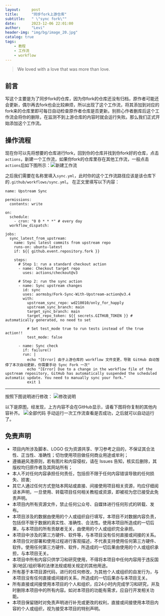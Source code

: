 ```yaml
---
layout:     post
title:      "同步fork上游仓库" 
subtitle:   " \"sync fork\""
date:       2023-12-06 22:01:00
author:     "Levi"
header-img: "img/bg/image_20.jpg"
catalog: true
tags:
    - 教程 
    - 工作流
    - workflow
---
```


> We loved with a love that was more than love.



## 前言

写这个主要是为了同步fork的仓库，因为你fork的仓库还没有归档，原作者可能还会更新，偶尔再去fork也会比较麻烦，所以出现了这个工作流，将其添加到对应的fork来的仓库里即可每日自动检查原作者仓库是否更新。别担心作者删库后这个工作流会将你的删除，在监测不到上游仓库的内容时就会运行失败。那么我们正式开始添加这个工作流。

## 操作流程

现在你可以先将想要的仓库进行fork，回到你的仓库并找到你fork好的仓库，点击`actions`，新建一个工作流，如果你fork的仓库里存在其他工作流，一般点击`actions`后如下图所示：![新建工作流]({{site.baseurl}}/img/syncworkflow/createworkflow.png)

之后我们需要在名称里填入`sync.yml`，此时你的这个工作流路径应该是该仓库下的`.github/workflows/sync.yml`。
在正文里填写以下内容：

````
name: Upstream Sync

permissions:
  contents: write

on:
  schedule:
    - cron: "0 0 * * *" # every day
  workflow_dispatch:

jobs:
  sync_latest_from_upstream:
    name: Sync latest commits from upstream repo
    runs-on: ubuntu-latest
    if: ${{ github.event.repository.fork }}

    steps:
      # Step 1: run a standard checkout action
      - name: Checkout target repo
        uses: actions/checkout@v3

      # Step 2: run the sync action
      - name: Sync upstream changes
        id: sync
        uses: aormsby/Fork-Sync-With-Upstream-action@v3.4
        with:
          upstream_sync_repo: wd210010/only_for_happly
          upstream_sync_branch: main
          target_sync_branch: main
          target_repo_token: ${{ secrets.GITHUB_TOKEN }} # automatically generated, no need to set

          # Set test_mode true to run tests instead of the true action!!
          test_mode: false

      - name: Sync check
        if: failure()
        run: |
          echo "[Error] 由于上游仓库的 workflow 文件变更，导致 GitHub 自动暂停了本次自动更新，你需要手动 Sync Fork 一次"
          echo "[Error] Due to a change in the workflow file of the upstream repository, GitHub has automatically suspended the scheduled automatic update. You need to manually sync your fork."
          exit 1
````
****
按照下图说明进行修改：
![修改说明]({{site.baseurl}}/img/syncworkflow/modification.png)

以下是原图，经发现，上方内容不会在GitHub显示，请看下图将你复制的其他内容补齐。
![全部代码]({{site.baseurl}}/img/syncworkflow/sync.jpg)
手动运行一次工作流查看是否成功，之后就可以自动运行了。

## 免责声明

* 项目内所涉及脚本、LOGO 仅为资源共享、学习参考之目的，不保证其合法性、正当性、准确性；切勿使用项目做任何商业用途或牟利；
* 遵循避风港原则，若有图片和内容侵权，请在 Issues 告知，核实后删除，其版权均归原作者及其网站所有；
* 本人不对任何内容承担任何责任，包括但不限于任何内容错误导致的任何损失、损害;
* 其它人通过任何方式登陆本网站或直接、间接使用项目相关资源，均应仔细阅读本声明，一旦使用、转载项目任何相关教程或资源，即被视为您已接受此免责声明。
* 本项目内所有资源文件，禁止任何公众号、自媒体进行任何形式的转载、发布。
* 本项目涉及的数据由使用的个人或组织自行填写，本项目不对数据内容负责，包括但不限于数据的真实性、准确性、合法性。使用本项目所造成的一切后果，与本项目的所有贡献者无关，由使用的个人或组织完全承担。
* 本项目中涉及的第三方硬件、软件等，与本项目没有任何直接或间接的关系。本项目仅对部署和使用过程进行客观描述，不代表支持使用任何第三方硬件、软件。使用任何第三方硬件、软件，所造成的一切后果由使用的个人或组织承担，与本项目无关。
* 本项目中所有内容只供学习和研究使用，不得将本项目中任何内容用于违反国家/地区/组织等的法律法规或相关规定的其他用途。
* 所有基于本项目源代码，进行的任何修改，为其他个人或组织的自发行为，与本项目没有任何直接或间接的关系，所造成的一切后果亦与本项目无关。
* 所有直接或间接使用本项目的个人和组织，应24小时内完成学习和研究，并及时删除本项目中的所有内容。如对本项目的功能有需求，应自行开发相关功能。
* 本项目保留随时对免责声明进行补充或更改的权利，直接或间接使用本项目内容的个人或组织，视为接受本项目的特别声明。
